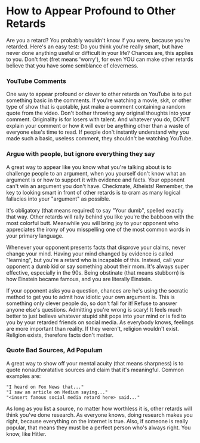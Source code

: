# How to Appear Profound to Other Retards
Are you a retard? You probably wouldn't know if you were, because you're retarded. Here's an easy test: Do you think you're really smart, but have never done anything useful or difficult in your life? Chances are, this applies to you. Don't fret (fret means 'worry'), for even YOU can make other retards believe that you have some semblance of cleverness.

### YouTube Comments
One way to appear profound or clever to other retards on YouTube is to put something basic in the comments. If you're watching a movie, skit, or other type of show that is quotable, just make a comment containing a random quote from the video. Don't bother throwing any original thoughts into your comment. Originality is for losers with talent. And whatever you do, DON'T explain your comment or how it will ever be anything other than a waste of everyone else's time to read. If people don't instantly understand why you made such a basic, useless comment, they shouldn't be watching YouTube.

### Argue with people, but ignore everything they say
A great way to appear like you know what you're talking about is to challenge people to an argument, when you yourself don't know what an argument is or how to support it with evidence and facts. Your opponent can't win an argument you don't have. Checkmate, Atheists! Remember, the key to looking smart in front of other retards is to cram as many logical fallacies into your "argument" as possible.

It's obligatory (that means required) to say "Your dumb", spelled exactly that way. Other retards will rally behind you like you're the babboon with the most colorful butt. Meanwhile you will bring joy to your opponent who appreciates the irony of you misspelling one of the most common words in your primary language.

Whenever your opponent presents facts that disprove your claims, never change your mind. Having your mind changed by evidence is called "learning", but you're a retard who is incapable of this. Instead, call your opponent a dumb kid or say something about their mom. It's always super effective, especially in the 90s. Being obstinate (that means stubborn) is how Einstein became famous, and you are literally Einstein.

If your opponent asks you a question, chances are he's using the socratic method to get you to admit how idiotic your own argument is. This is something only clever people do, so don't fall for it! Refuse to answer anyone else's questions. Admitting you're wrong is scary! It feels much better to just believe whatever stupid shit pops into your mind or is fed to you by your retarded friends on social media. As everybody knows, feelings are more important than reality. If they weren't, religion wouldn't exist. Religion exists, therefore facts don't matter.

### Quote Bad Sources, Ad Populum
A great way to show off your mental acuity (that means sharpness) is to quote nonauthoratative sources and claim that it's meaningful. Common examples are:
```
"I heard on Fox News that..."
"I saw an article on Medium saying..."
"<insert famous social media retard here> said..."
```
As long as you list a source, no matter how worthless it is, other retards will think you've done research. As everyone knows, doing research makes you right, because everything on the internet is true. Also, if someone is really popular, that means they must be a perfect person who's always right. You know, like Hitler.
